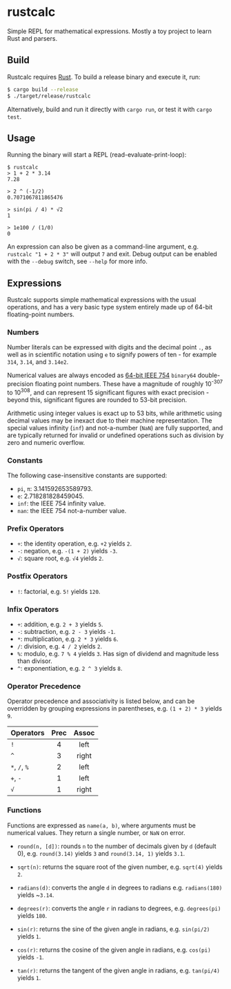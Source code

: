 # rustcalc

Simple REPL for mathematical expressions. Mostly a toy project to learn Rust and parsers.

## Build

Rustcalc requires [Rust](https://www.rust-lang.org). To build a release binary and execute it, run:

```sh
$ cargo build --release
$ ./target/release/rustcalc
```

Alternatively, build and run it directly with `cargo run`, or test it with `cargo test`.

## Usage

Running the binary will start a REPL (read-evaluate-print-loop):

```
$ rustcalc
> 1 + 2 * 3.14
7.28

> 2 ^ (-1/2)
0.7071067811865476

> sin(pi / 4) * √2
1

> 1e100 / (1/0)
0
```

An expression can also be given as a command-line argument, e.g. `rustcalc "1 + 2 * 3"` will output `7` and exit. Debug output can be enabled with the `--debug` switch, see `--help` for more info.

## Expressions

Rustcalc supports simple mathematical expressions with the usual operations, and has a very basic type system entirely made up of 64-bit floating-point numbers.

### Numbers

Number literals can be expressed with digits and the decimal point `.`, as well as in scientific notation using `e` to signify powers of ten - for example `314`, `3.14`, and `3.14e2`.

Numerical values are always encoded as [64-bit IEEE 754](https://en.wikipedia.org/wiki/Double-precision_floating-point_format#IEEE_754_double-precision_binary_floating-point_format:_binary64) `binary64` double-precision floating point numbers. These have a magnitude of roughly 10<sup>-307</sup> to 10<sup>308</sup>, and can represent 15 significant figures with exact precision - beyond this, significant figures are rounded to 53-bit precision.

Arithmetic using integer values is exact up to 53 bits, while arithmetic using decimal values may be inexact due to their machine representation. The special values infinity (`inf`) and not-a-number (`NaN`) are fully supported, and are typically returned for invalid or undefined operations such as division by zero and numeric overflow.

### Constants

The following case-insensitive constants are supported:

* `pi`, `π`: 3.141592653589793.
* `e`: 2.718281828459045.
* `inf`: the IEEE 754 infinity value.
* `nan`: the IEEE 754 not-a-number value.

### Prefix Operators

* `+`: the identity operation, e.g. `+2` yields `2`.
* `-`: negation, e.g. `-(1 + 2)` yields `-3`.
* `√`: square root, e.g. `√4` yields `2`.

### Postfix Operators

* `!`: factorial, e.g. `5!` yields `120`.

### Infix Operators

* `+`: addition, e.g. `2 + 3` yields `5`.
* `-`: subtraction, e.g. `2 - 3` yields `-1`.
* `*`: multiplication, e.g. `2 * 3` yields `6`.
* `/`: division, e.g. `4 / 2` yields `2`.
* `%`: modulo, e.g. `7 % 4` yields `3`. Has sign of dividend and magnitude less than divisor.
* `^`: exponentiation, e.g. `2 ^ 3` yields `8`.

### Operator Precedence

Operator precedence and associativity is listed below, and can be overridden by grouping expressions in parentheses, e.g. `(1 + 2) * 3` yields `9`.

| Operators     | Prec | Assoc |
| ------------- | :--: | :---: |
| `!`           | 4    | left  |
| `^`           | 3    | right |
| `*`, `/`, `%` | 2    | left  |
| `+`, `-`      | 1    | left  |
| `√`           | 1    | right |

### Functions

Functions are expressed as `name(a, b)`, where arguments must be numerical values. They return a single number, or `NaN` on error.

* `round(n, [d])`: rounds `n` to the number of decimals given by `d` (default 0), e.g. `round(3.14)` yields `3` and `round(3.14, 1)` yields `3.1`.
* `sqrt(n)`: returns the square root of the given number, e.g. `sqrt(4)` yields `2`.

* `radians(d)`: converts the angle `d` in degrees to radians e.g. `radians(180)` yields ~`3.14`.
* `degrees(r)`: converts the angle `r` in radians to degrees, e.g. `degrees(pi)` yields `180`.
* `sin(r)`: returns the sine of the given angle in radians, e.g. `sin(pi/2)` yields `1`.
* `cos(r)`: returns the cosine of the given angle in radians, e.g. `cos(pi)` yields `-1`.
* `tan(r)`: returns the tangent of the given angle in radians, e.g. `tan(pi/4)` yields `1`.
